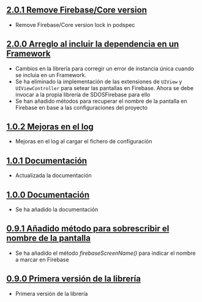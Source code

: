 ## [2.0.1 Remove Firebase/Core version](https://github.com/SDOSLabs/SDOSFirebase/tree/v2.0.1)

- Remove Firebase/Core version lock in podspec

## [2.0.0 Arreglo al incluir la dependencia en un Framework](https://github.com/SDOSLabs/SDOSFirebase/tree/v2.0.0)

- Cambios en la librería para corregir un error de instancia única cuando se incluia en un Framework.
- Se ha eliminado la implementación de las extensiones de `UIView` y `UIViewController` para setear las pantallas en Firebase. Ahora se debe invocar a la propia librería de SDOSFirebase para ello
- Se han añadido métodos para recuperar el nombre de la pantalla en Firebase en base a las configuraciones del proyecto

## [1.0.2 Mejoras en el log](https://github.com/SDOSLabs/SDOSFirebase/tree/v1.0.2)

- Mejoras en el log al cargar el fichero de configuración

## [1.0.1 Documentación](https://github.com/SDOSLabs/SDOSFirebase/tree/v1.0.1)

- Actualizada la documentación

## [1.0.0 Documentación](https://github.com/SDOSLabs/SDOSFirebase/tree/v1.0.0)

- Se ha añadido la documentación

## [0.9.1 Añadido método para sobrescribir el nombre de la pantalla](https://github.com/SDOSLabs/SDOSFirebase/tree/v0.9.1)

- Se ha añadido el método _firebaseScreenName()_ para indicar el nombre a marcar en Firebase

## [0.9.0 Primera versión de la librería](https://github.com/SDOSLabs/SDOSFirebase/tree/v0.9.0)

- Primera versión de la librería
